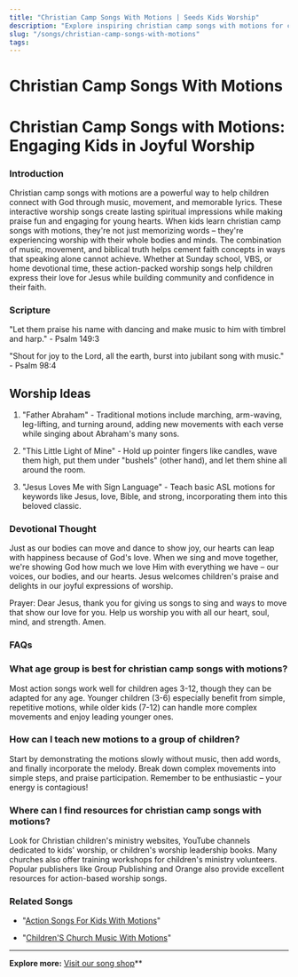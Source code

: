 ```yaml
---
title: "Christian Camp Songs With Motions | Seeds Kids Worship"
description: "Explore inspiring christian camp songs with motions for children's worship and faith development. Biblical music resources for families and ministry."
slug: "/songs/christian-camp-songs-with-motions"
tags:
---
```


# Christian Camp Songs With Motions

# Christian Camp Songs with Motions: Engaging Kids in Joyful Worship

### Introduction
Christian camp songs with motions are a powerful way to help children connect with God through music, movement, and memorable lyrics. These interactive worship songs create lasting spiritual impressions while making praise fun and engaging for young hearts. When kids learn christian camp songs with motions, they're not just memorizing words – they're experiencing worship with their whole bodies and minds. The combination of music, movement, and biblical truth helps cement faith concepts in ways that speaking alone cannot achieve. Whether at Sunday school, VBS, or home devotional time, these action-packed worship songs help children express their love for Jesus while building community and confidence in their faith.

### Scripture
"Let them praise his name with dancing and make music to him with timbrel and harp." - Psalm 149:3

"Shout for joy to the Lord, all the earth, burst into jubilant song with music." - Psalm 98:4

## Worship Ideas
1. "Father Abraham" - Traditional motions include marching, arm-waving, leg-lifting, and turning around, adding new movements with each verse while singing about Abraham's many sons.

2. "This Little Light of Mine" - Hold up pointer fingers like candles, wave them high, put them under "bushels" (other hand), and let them shine all around the room.

3. "Jesus Loves Me with Sign Language" - Teach basic ASL motions for keywords like Jesus, love, Bible, and strong, incorporating them into this beloved classic.

### Devotional Thought
Just as our bodies can move and dance to show joy, our hearts can leap with happiness because of God's love. When we sing and move together, we're showing God how much we love Him with everything we have – our voices, our bodies, and our hearts. Jesus welcomes children's praise and delights in our joyful expressions of worship.

Prayer: Dear Jesus, thank you for giving us songs to sing and ways to move that show our love for you. Help us worship you with all our heart, soul, mind, and strength. Amen.

### FAQs

### What age group is best for christian camp songs with motions?
Most action songs work well for children ages 3-12, though they can be adapted for any age. Younger children (3-6) especially benefit from simple, repetitive motions, while older kids (7-12) can handle more complex movements and enjoy leading younger ones.

### How can I teach new motions to a group of children?
Start by demonstrating the motions slowly without music, then add words, and finally incorporate the melody. Break down complex movements into simple steps, and praise participation. Remember to be enthusiastic – your energy is contagious!

### Where can I find resources for christian camp songs with motions?
Look for Christian children's ministry websites, YouTube channels dedicated to kids' worship, or children's worship leadership books. Many churches also offer training workshops for children's ministry volunteers. Popular publishers like Group Publishing and Orange also provide excellent resources for action-based worship songs.

### Related Songs

- "[Action Songs For Kids With Motions](/songs/action-songs-for-kids-with-motions/)"

- "[Children'S Church Music With Motions](/songs/children-s-church-music-with-motions/)"

---

**Explore more:** [Visit our song shop](https://seedskidsworship.com/shop)**

<!-- Schema Markup -->
<script type="application/ld+json">
{
  "@context": "https://schema.org",
  "@type": "MusicRecording",
  "name": "Christian Camp Songs With Motions",
  "byArtist": {
    "@type": "MusicGroup",
    "name": "Seeds Kids Worship"
  },
  "isFamilyFriendly": true,
  "url": "https://seedskidsworship.com/songs/christian-camp-songs-with-motions/"
}
</script>